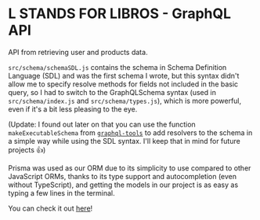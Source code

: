 # L STANDS FOR LIBROS - GraphQL API

API from retrieving user and products data.

`src/schema/schemaSDL.js` contains the schema in Schema Definition Language (SDL) and was the first schema I wrote, but this syntax didn't allow me to specify resolve methods for fields not included in the basic query, so I had to switch to the GraphQLSchema syntax (used in `src/schema/index.js` and `src/schema/types.js`), which is more powerful, even if it's a bit less pleasing to the eye.

(Update: I found out later on that you can use the function `makeExecutableSchema` from [`graphql-tools`](https://www.graphql-tools.com) to add resolvers to the schema in a simple way while using the SDL syntax. I'll keep that in mind for future projects 👍)

Prisma was used as our ORM due to its simplicity to use compared to other JavaScript ORMs, thanks to its type support and autocompletion (even without TypeScript), and getting the models in our project is as easy as typing a few lines in the terminal.

You can check it out [here](https://lstandsforlibros-api.herokuapp.com/graphql)!
